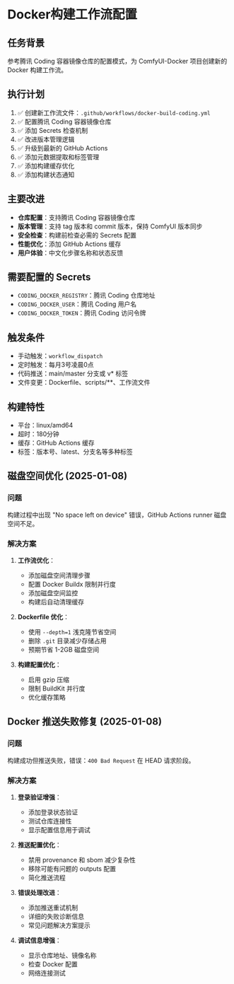 # Docker构建工作流配置

## 任务背景
参考腾讯 Coding 容器镜像仓库的配置模式，为 ComfyUI-Docker 项目创建新的 Docker 构建工作流。

## 执行计划
1. ✅ 创建新工作流文件：`.github/workflows/docker-build-coding.yml`
2. ✅ 配置腾讯 Coding 容器镜像仓库
3. ✅ 添加 Secrets 检查机制
4. ✅ 改进版本管理逻辑
5. ✅ 升级到最新的 GitHub Actions
6. ✅ 添加元数据提取和标签管理
7. ✅ 添加构建缓存优化
8. ✅ 添加构建状态通知

## 主要改进
- **仓库配置**：支持腾讯 Coding 容器镜像仓库
- **版本管理**：支持 tag 版本和 commit 版本，保持 ComfyUI 版本同步
- **安全检查**：构建前检查必需的 Secrets 配置
- **性能优化**：添加 GitHub Actions 缓存
- **用户体验**：中文化步骤名称和状态反馈

## 需要配置的 Secrets
- `CODING_DOCKER_REGISTRY`：腾讯 Coding 仓库地址
- `CODING_DOCKER_USER`：腾讯 Coding 用户名
- `CODING_DOCKER_TOKEN`：腾讯 Coding 访问令牌

## 触发条件
- 手动触发：`workflow_dispatch`
- 定时触发：每月3号凌晨0点
- 代码推送：main/master 分支或 v* 标签
- 文件变更：Dockerfile、scripts/**、工作流文件

## 构建特性
- 平台：linux/amd64
- 超时：180分钟
- 缓存：GitHub Actions 缓存
- 标签：版本号、latest、分支名等多种标签

## 磁盘空间优化 (2025-01-08)
### 问题
构建过程中出现 "No space left on device" 错误，GitHub Actions runner 磁盘空间不足。

### 解决方案
1. **工作流优化**：
   - 添加磁盘空间清理步骤
   - 配置 Docker Buildx 限制并行度
   - 添加磁盘空间监控
   - 构建后自动清理缓存

2. **Dockerfile 优化**：
   - 使用 `--depth=1` 浅克隆节省空间
   - 删除 `.git` 目录减少存储占用
   - 预期节省 1-2GB 磁盘空间

3. **构建配置优化**：
   - 启用 gzip 压缩
   - 限制 BuildKit 并行度
   - 优化缓存策略

## Docker 推送失败修复 (2025-01-08)
### 问题
构建成功但推送失败，错误：`400 Bad Request` 在 HEAD 请求阶段。

### 解决方案
1. **登录验证增强**：
   - 添加登录状态验证
   - 测试仓库连接性
   - 显示配置信息用于调试

2. **推送配置优化**：
   - 禁用 provenance 和 sbom 减少复杂性
   - 移除可能有问题的 outputs 配置
   - 简化推送流程

3. **错误处理改进**：
   - 添加推送重试机制
   - 详细的失败诊断信息
   - 常见问题解决方案提示

4. **调试信息增强**：
   - 显示仓库地址、镜像名称
   - 检查 Docker 配置
   - 网络连接测试 
